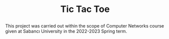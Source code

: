 # <p align="center">Tic Tac Toe </p>

 This project was carried out within the scope of Computer Networks course given at Sabancı University in the 2022-2023 Spring term. 
 
 
